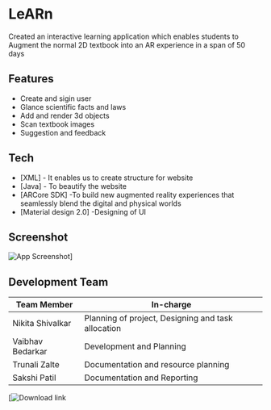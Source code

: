 # LeARn 
Created an interactive learning application which enables students to Augment the normal 2D textbook into an AR experience in a span of 50 days

## Features

- Create and sigin user
- Glance scientific facts and laws
- Add and render 3d objects
- Scan textbook images
- Suggestion and feedback

## Tech

- [XML] - It enables us to create structure for website
- [Java] - To beautify the website
- [ARCore SDK] -To build new augmented reality experiences that seamlessly blend the digital and physical worlds
- [Material design 2.0] -Designing of UI

## Screenshot

![App Screenshot](https://drive.google.com/file/d/1afVh2jVyeU0L_0HQLUflbUnPGjYhyDHU/view?usp=sharing)]

## Development Team
| Team Member | In-charge |
| ------|------ |
| Nikita Shivalkar | Planning of project, Designing and task allocation |
| Vaibhav Bedarkar | Development and Planning|
| Trunali Zalte | Documentation and resource planning |
| Sakshi Patil | Documentation and Reporting |

[![Download link](https://drive.google.com/file/d/17QSGS5OL0UOlkTLbh-jCuumV6ZEoxBDO/view?usp=sharing)
